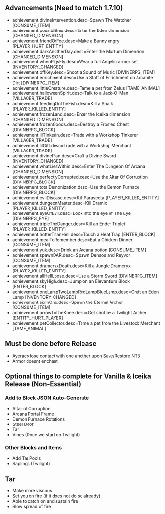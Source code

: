 ## Advancements (Need to match 1.7.10)
* achievement.divineIntervention.desc=Spawn The Watcher [CONSUME_ITEM]
* achievement.possibilities.desc=Enter the Eden dimension [CHANGED_DIMENSION]
* achievement.friendOrFoe.desc=Make a Bunny angry [PLAYER_HURT_ENTITY]
* achievement.darkAnotherDay.desc=Enter the Mortum Dimension [CHANGED_DIMENSION]
* achievement.whenPigsFly.desc=Wear a full Angelic armor set [INVENTORY_CHANGED]
* achievement.offKey.desc=Shoot a Sound of Music [DIVINERPG_ITEM]
* achievement.enrichment.desc=Use a Staff of Enrichment on Arcanite Dirt [DIVINERPG_ITEM]
* achievement.littleCreature.desc=Tame a pet from Zelus [TAME_ANIMAL]
* achievement.halloweenSpirit.desc=Talk to a Jack-O-Man [VILLAGER_TRADE]
* achievement.feedingOnTheFish.desc=Kill a Shark [PLAYER_KILLED_ENTITY]
* achievement.frozenLand.desc=Enter the Iceika dimension [CHANGED_DIMENSION]
* achievement.frozenGoods.desc=Destroy a Frosted Chest [DIVINERPG_BLOCK]
* achievement.lilTinkerin.desc=Trade with a Workshop Tinkerer [VILLAGER_TRADE]
* achievement.lilGift.desc=Trade with a Workshop Merchant [VILLAGER_TRADE]
* achievement.divinePlan.desc=Craft a Divine Sword [INVENTORY_CHANGED]
* achievement.whatLiesWithin.desc=Enter The Dungeon Of Arcana [CHANGED_DIMENSION]
* achievement.perfectlyCorrupted.desc=Use the Altar Of Corruption [DIVINERPG_BLOCK]
* achievement.totalDemonization.desc=Use the Demon Furnace [DIVINERPG_BLOCK]
* achievement.evilDisease.desc=Kill Parasecta [PLAYER_KILLED_ENTITY]
* achievement.dungeonMaster.desc=Kill Dramix [PLAYER_KILLED_ENTITY]
* achievement.eyeOfEvil.desc=Look into the eye of The Eye [DIVINERPG_EYE]
* achievement.tripleTheDanger.desc=Kill an Ender Triplet [PLAYER_KILLED_ENTITY]
* achievement.hotterThanHell.desc=Touch a Heat Trap [ENTER_BLOCK]
* achievement.mealToRemember.desc=Eat a Chicken Dinner [CONSUME_ITEM]
* achievement.yuk.desc=Drink an Arcana potion [CONSUME_ITEM]
* achievement.spawnDAR.desc=Spawn Densos and Reyvor [CONSUME_ITEM]
* achievement.dramcryxDeath.desc=Kill a Jungle Dramcryx [PLAYER_KILLED_ENTITY]
* achievement.allHellLoose.desc=Use a Storm Sword [DIVINERPG_ITEM]
* achievement.skyHigh.desc=Jump on an Elevantium Block [ENTER_BLOCK]
* achievement.oneLampTwoLampRedLampBlueLamp.desc=Craft an Eden Lamp [INVENTORY_CHANGED]
* achievement.sixInOne.desc=Spawn the Eternal Archer [CONSUME_ITEM]
* achievement.arrowToTheKnee.desc=Get shot by a Twilight Archer [ENTITY_HURT_PLAYER]
* achievement.petCollector.desc=Tame a pet from the Livestock Merchant [TAME_ANIMAL]

## Must be done before Release
* Ayeraco lose contact with one another upon Save/Restore NTB
* Armor doesnt enchant

## Optional things to complete for Vanilla & Iceika Release (Non-Essential)

### Add to Block JSON Auto-Generate
* Altar of Corruption
* Arcana Portal Frame
* Demon Furnace Rotations
* Steel Door
* Tar
* Vines (Once we start on Twilight)

### Other Blocks and Items
* Add Tar Pools
* Saplings (Twilight)

## Tar
* Make more viscous
* Set you on fire (if it does not do so already)
* Able to catch on and sustain fire
* Slow spread of fire
